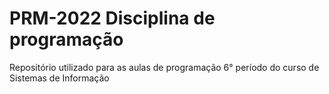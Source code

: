 # PRM-2022 Disciplina de programação
Repositório utilizado para as aulas de programação 6° período do curso de Sistemas de Informação